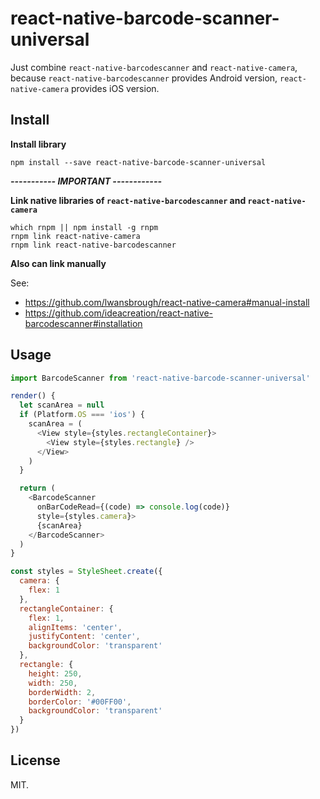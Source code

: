 # react-native-barcode-scanner-universal

Just combine `react-native-barcodescanner` and `react-native-camera`, because `react-native-barcodescanner` provides Android version, `react-native-camera` provides iOS version.

## Install

**Install library**

`npm install --save react-native-barcode-scanner-universal`

***----------- IMPORTANT ------------***

**Link native libraries of `react-native-barcodescanner` and `react-native-camera`**

```
which rnpm || npm install -g rnpm
rnpm link react-native-camera
rnpm link react-native-barcodescanner
```

**Also can link manually**

See:
* https://github.com/lwansbrough/react-native-camera#manual-install
* https://github.com/ideacreation/react-native-barcodescanner#installation

## Usage

```js
import BarcodeScanner from 'react-native-barcode-scanner-universal'

render() {
  let scanArea = null
  if (Platform.OS === 'ios') {
    scanArea = (
      <View style={styles.rectangleContainer}>
        <View style={styles.rectangle} />
      </View>
    )
  }

  return (
    <BarcodeScanner
      onBarCodeRead={(code) => console.log(code)}
      style={styles.camera}>
      {scanArea}
    </BarcodeScanner>
  )
}

const styles = StyleSheet.create({
  camera: {
    flex: 1
  },
  rectangleContainer: {
    flex: 1,
    alignItems: 'center',
    justifyContent: 'center',
    backgroundColor: 'transparent'
  },
  rectangle: {
    height: 250,
    width: 250,
    borderWidth: 2,
    borderColor: '#00FF00',
    backgroundColor: 'transparent'
  }
})
```

## License

MIT.
